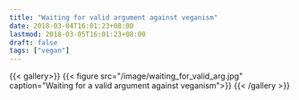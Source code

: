 ```yaml
---
title: "Waiting for valid argument against veganism"
date: 2018-03-04T16:01:23+08:00
lastmod: 2018-03-05T16:01:23+08:00
draft: false
tags: ["vegan"]
---
```


{{< gallery>}}
  {{< figure src="/image/waiting_for_valid_arg.jpg"  caption="Waiting for a valid argument against veganism">}}
{{< /gallery >}}
<!--more-->